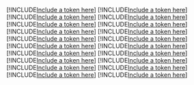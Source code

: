 [!INCLUDE[Include a token here](refs1525071667239/r1.md)]
[!INCLUDE[Include a token here](refs1525071667239/r2.md)]
[!INCLUDE[Include a token here](refs1525071667239/r3.md)]
[!INCLUDE[Include a token here](refs1525071667239/r4.md)]
[!INCLUDE[Include a token here](refs1525071667239/r5.md)]
[!INCLUDE[Include a token here](refs1525071667239/r6.md)]
[!INCLUDE[Include a token here](refs1525071667239/r7.md)]
[!INCLUDE[Include a token here](refs1525071667239/r8.md)]
[!INCLUDE[Include a token here](refs1525071667239/r9.md)]
[!INCLUDE[Include a token here](refs1525071667239/r10.md)]
[!INCLUDE[Include a token here](refs1525071667239/r11.md)]
[!INCLUDE[Include a token here](refs1525071667239/r12.md)]
[!INCLUDE[Include a token here](refs1525071667239/r13.md)]
[!INCLUDE[Include a token here](refs1525071667239/r14.md)]
[!INCLUDE[Include a token here](refs1525071667239/r15.md)]
[!INCLUDE[Include a token here](refs1525071667239/r16.md)]
[!INCLUDE[Include a token here](refs1525071667239/r17.md)]
[!INCLUDE[Include a token here](refs1525071667239/r18.md)]
[!INCLUDE[Include a token here](refs1525071667239/r19.md)]
[!INCLUDE[Include a token here](refs1525071667239/r20.md)]